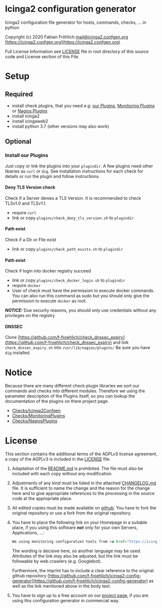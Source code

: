 Icinga2 configuration generator
===============================
Icinga2 configuration file generator for hosts, commands, checks, ... in python 

Copyright (c) 2020 Fabian Fröhlich <mail@icinga2.confgen.org> [https://icinga2.confgen.org](https://icinga2.confgen.org)

Full License Information see  [LICENSE](LICENSE) file in root directory of this source code and License section of this File.

# Setup
## Required
* install check plugins, that you need e.g. [our Plugins](plugins), [Monitoring Plugins](https://www.monitoring-plugins.org) or [Nagios Plugins](https://github.com/harisekhon/nagios-plugins)
* install icinga2
* install icingaweb2
* install python 3.7 (other versions may also work)

## Optional

### Install our Plugins
Just copy or link the plugins into your `plugindir`. A few plugins need other libaries as `curl` or `dig`. See installation instructions for each check for details or run the plugin and follow instructions.



#### Deny TLS Version check
Check if a Server denies a TLS Version. It is recommended to check TLSv1.0 and TLSv1.1. 
* require `curl`
* link or copy `plugins/check_deny_tls_version.sh` to `plugindir` 

#### Path exist
Check if a Dir or File exist
* link or copy `plugins/check_path_exists.sh` to `plugindir` 

#### Path exist
Check if login into docker registry succeed
* link or copy `plugins/check_docker_login.sh` to `plugindir`
* require `docker`
* User of check must have the permission to execute docker commands. You can also run this command as sudo but you should only give the permission to execute `docker` as root.

***NOTICE:*** Due security reasons, you should only use credentials without any privileges on the registry

#### DNSSEC
Clone [https://github.com/f-froehlich/check_dnssec_expiry](https://github.com/f-froehlich/check_dnssec_expiry) and link `check_dnssec_expiry.sh` into `/usr/lib/nagios/plugins/`
Be sure you have `dig` installed


# Notice
Because there are many different check plugin libraries we sort our commands and checks into different modules. Therefore we using the parameter description of the Plugins itself, so you can lookup the documentation of the plugins on there project page.

* [Checks/Icinga2Confgen](https://icinga2.confgen.org)
* [Checks/MonitoringPlugins](https://www.monitoring-plugins.org)
* [Checks/NagiosPlugins](https://github.com/harisekhon/nagios-plugins)

# License
This section contains the additional terms of the AGPLv3 license agreement, a copy of the AGPLv3 is included in the [LICENSE](LICENSE) file.

1. Adaptation of the [README.md](README.md) is prohibited. The file must also be included with each copy without any modification. 

2. Adjustments of any kind must be listed in the attached [CHANGELOG.md](CHANGELOG.md) file. It is sufficient to name the change and the reason for the change here and to give appropriate references to the processing in the source code at the appropriate place.

3. All edited copies must be made available on [github](https://github.com). You have to fork the original repository or use a fork from the original repository.

4. You have to place the following link on your Homepage in a suitable place, if you using this software ***not*** only for your own Servers, Applications, ...:

    ```html
    We using monitoring configuration tools from <a href="https://icinga2.confgen.org">Fabian Fr&ouml;hlich</a>
   ```

    The wording is decisive here, so another language may be used. Attributes of the link may also be adjusted, but the link must be followable by web crawlers (e.g. Googlebot).

    Furthermore, the imprint has to include a clear reference to the original github repository [https://github.com/f-froehlich/icinga2-config-generator](https://github.com/f-froehlich/icinga2-config-generator) as well as the link mentioned above in the body text.
    
5. You have to sign up to a free account on our [project page](https://icinga2.confgen.org), if you are using this configuration generator in commercial way.

